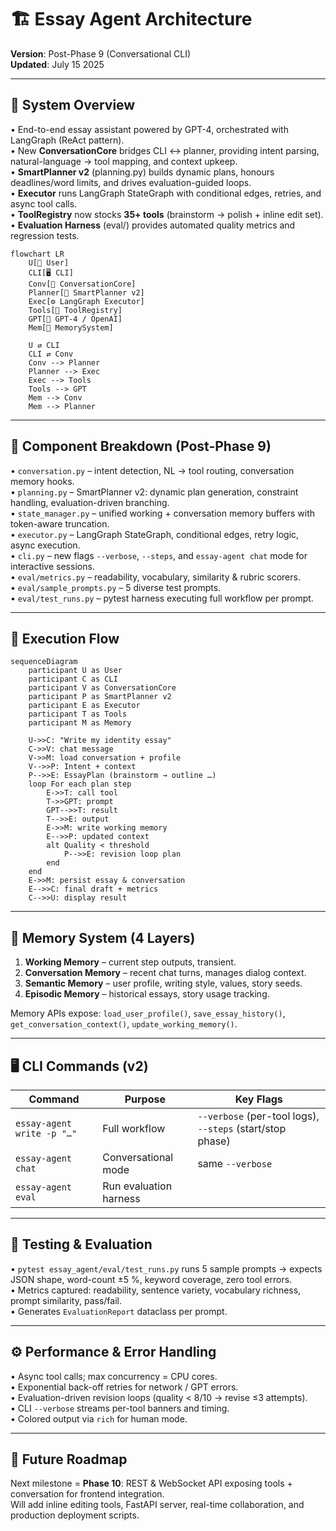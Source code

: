 # 🏗️ Essay Agent Architecture

**Version**: Post-Phase 9 (Conversational CLI)  
**Updated**: July 15 2025

---

## 🎯 System Overview

• End-to-end essay assistant powered by GPT-4, orchestrated with LangGraph (ReAct pattern).  
• New **ConversationCore** bridges CLI ↔ planner, providing intent parsing, natural-language → tool mapping, and context upkeep.  
• **SmartPlanner v2** (planning.py) builds dynamic plans, honours deadlines/word limits, and drives evaluation-guided loops.  
• **Executor** runs LangGraph StateGraph with conditional edges, retries, and async tool calls.  
• **ToolRegistry** now stocks **35+ tools** (brainstorm → polish + inline edit set).  
• **Evaluation Harness** (eval/) provides automated quality metrics and regression tests.

```mermaid
flowchart LR
    U[👤 User]
    CLI[🖥️ CLI] 
    Conv[💬 ConversationCore]
    Planner[🧠 SmartPlanner v2]
    Exec[⚙️ LangGraph Executor]
    Tools[🔧 ToolRegistry]
    GPT[🤖 GPT-4 / OpenAI]
    Mem[💾 MemorySystem]

    U ⇄ CLI
    CLI ⇄ Conv
    Conv --> Planner
    Planner --> Exec
    Exec --> Tools
    Tools --> GPT
    Mem --> Conv
    Mem --> Planner
```

---

## 🧩 Component Breakdown (Post-Phase 9)

• `conversation.py` – intent detection, NL → tool routing, conversation memory hooks.  
• `planning.py` – SmartPlanner v2: dynamic plan generation, constraint handling, evaluation-driven branching.  
• `state_manager.py` – unified working + conversation memory buffers with token-aware truncation.  
• `executor.py` – LangGraph StateGraph, conditional edges, retry logic, async execution.  
• `cli.py` – new flags `--verbose`, `--steps`, and `essay-agent chat` mode for interactive sessions.  
• `eval/metrics.py` – readability, vocabulary, similarity & rubric scorers.  
• `eval/sample_prompts.py` – 5 diverse test prompts.  
• `eval/test_runs.py` – pytest harness executing full workflow per prompt.

---

## 🔄 Execution Flow

```mermaid
sequenceDiagram
    participant U as User
    participant C as CLI
    participant V as ConversationCore
    participant P as SmartPlanner v2
    participant E as Executor
    participant T as Tools
    participant M as Memory

    U->>C: "Write my identity essay"
    C->>V: chat message
    V->>M: load conversation + profile
    V-->>P: Intent + context
    P-->>E: EssayPlan (brainstorm → outline …)
    loop For each plan step
        E->>T: call tool
        T->>GPT: prompt
        GPT-->>T: result
        T-->>E: output
        E->>M: write working memory
        E-->>P: updated context
        alt Quality < threshold
            P-->>E: revision loop plan
        end
    end
    E->>M: persist essay & conversation
    E-->>C: final draft + metrics
    C-->>U: display result
```

---

## 💾 Memory System (4 Layers)

1. **Working Memory** – current step outputs, transient.  
2. **Conversation Memory** – recent chat turns, manages dialog context.  
3. **Semantic Memory** – user profile, writing style, values, story seeds.  
4. **Episodic Memory** – historical essays, story usage tracking.

Memory APIs expose: `load_user_profile()`, `save_essay_history()`, `get_conversation_context()`, `update_working_memory()`.

---

## 🖥️ CLI Commands (v2)

| Command | Purpose | Key Flags |
|---------|---------|----------|
| `essay-agent write -p "…"` | Full workflow | `--verbose` (per-tool logs), `--steps` (start/stop phase) |
| `essay-agent chat` | Conversational mode | same `--verbose` |
| `essay-agent eval` | Run evaluation harness |  |

---

## 🧪 Testing & Evaluation

• `pytest essay_agent/eval/test_runs.py` runs 5 sample prompts → expects JSON shape, word-count ±5 %, keyword coverage, zero tool errors.  
• Metrics captured: readability, sentence variety, vocabulary richness, prompt similarity, pass/fail.  
• Generates `EvaluationReport` dataclass per prompt.

---

## ⚙️ Performance & Error Handling

• Async tool calls; max concurrency = CPU cores.  
• Exponential back-off retries for network / GPT errors.  
• Evaluation-driven revision loops (quality < 8/10 → revise ≤3 attempts).  
• CLI `--verbose` streams per-tool banners and timing.  
• Colored output via `rich` for human mode.

---

## 🔮 Future Roadmap

Next milestone = **Phase 10**: REST & WebSocket API exposing tools + conversation for frontend integration.  
Will add inline editing tools, FastAPI server, real-time collaboration, and production deployment scripts.